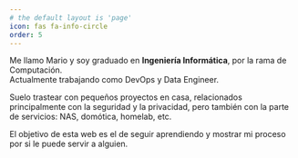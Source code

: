 ```yaml
---
# the default layout is 'page'
icon: fas fa-info-circle
order: 5
---
```



Me llamo Mario y soy graduado en **Ingeniería Informática**, por la rama de Computación.  
Actualmente trabajando como DevOps y Data Engineer.

Suelo trastear con pequeños proyectos en casa, relacionados principalmente con la seguridad y la privacidad, pero también con la parte de servicios: NAS, domótica, homelab, etc.

El objetivo de esta web es el de seguir aprendiendo y mostrar mi proceso por si le puede servir a alguien.
